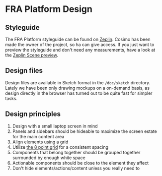 # FRA Platform Design

## Styleguide

The FRA Platform styleguide can be found on [Zeplin](https://zeplin.io/). Cosimo has been made the owner of the project, so ha can give access. If you just want to preview the styleguide and don't need any measurements, have a look at the [Zeplin Scene preview](https://scene.zeplin.io/project/591160b68341f5adef6f2819).

## Design files

Design files are available in Sketch format in the `/doc/sketch` directory. Lately we have been only drawing mockups on a on-demand basis, as design directly in the browser has turned out to be quite fast for simpler tasks.

## Design principles

1. Design with a small laptop screen in mind
2. Panels and sidebars should be hideable to maximize the screen estate for the main content area
3. Align elements using a grid
4. Utilize [the 8 point grid](https://spec.fm/specifics/8-pt-grid) for a consistent spacing
5. Components that belong together should be grouped together surrounded by enough white space 
6. Actionable components should be close to the element they affect
7. Don't hide elements/actions/content unless you really need to

